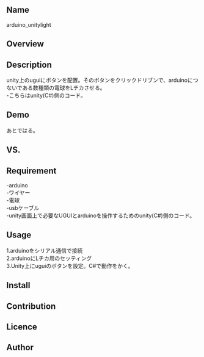 ## Name  
arduino_unitylight  

## Overview
## Description   
unity上のuguiにボタンを配置。そのボタンをクリックドリブンで、arduinoにつないである数種類の電球をLチカさせる。  
-こちらはunity(C#)側のコード。

## Demo
あとではる。  

## VS. 

## Requirement
-arduino  
-ワイヤー  
-電球  
-usbケーブル  
-unity画面上で必要なUGUIとarduinoを操作するためのunity(C#)側のコード。

## Usage
1.arduinoをシリアル通信で接続  
2.arduinoにLチカ用のセッティング  
3.Unity上にuguiのボタンを設定。C#で動作をかく。  

## Install

## Contribution

## Licence

## Author
